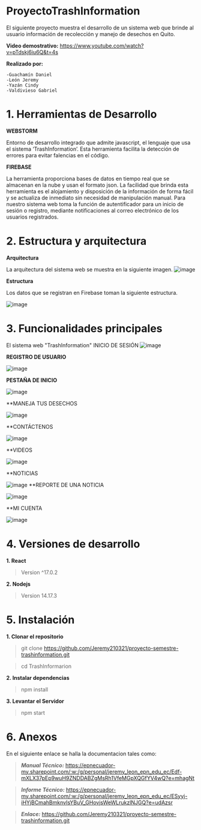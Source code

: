 # ProyectoTrashInformation

 El siguiente proyecto muestra el desarrollo de un sistema web que brinde al usuario información de recolección y manejo de desechos en Quito.
  
   **Video demostrativo:** https://www.youtube.com/watch?v=pTdskj6iu6Q&t=4s
   
   **Realizado por:**
   
    -Guachamín Daniel
    -León Jeremy
    -Yazán Cindy
    -Valdivieso Gabriel
    
# 1. Herramientas de Desarrollo
  **WEBSTORM**
      
  Entorno de desarrollo integrado que admite javascript, el lenguaje que usa el sistema ‘TrashInformation’. Esta herramienta facilita la detección de errores para evitar falencias en el código. 
  
  **FIREBASE**
  
  La herramienta proporciona bases de datos en tiempo real que se almacenan en la nube y usan el formato json. La facilidad que brinda esta herramienta es el alojamiento y disposición de la información de forma fácil y se actualiza de inmediato sin necesidad de manipulación manual. Para nuestro sistema web toma la función de autentificador para un inicio de sesión o registro, mediante notificaciones al correo electrónico de los usuarios registrados.
  
   # 2. Estructura y arquitectura
 
 **Arquitectura**
 
 La arquitectura del sistema web se muestra en la siguiente imagen.
 ![image](https://user-images.githubusercontent.com/66692550/133866880-a8a06c2d-bc73-47f9-abc9-66684838551f.png)
 
 **Estructura**
 
 Los datos que se registran en Firebase toman la siguiente estructura.
 
 ![image](https://user-images.githubusercontent.com/66692550/133867074-965d3919-e643-4af6-8f3f-1a1471ea356e.png)
 
  # 3. Funcionalidades principales
  
 El sistema web "TrashInformation" 
 INICIO DE SESIÓN
 ![image](https://user-images.githubusercontent.com/66692550/133868542-6c7ed7c8-bb47-43ed-a932-3b967c7d61a6.png)

**REGISTRO DE USUARIO**

![image](https://user-images.githubusercontent.com/66692550/133868569-06ae56d5-eebc-4719-a150-1578d1a4674b.png)

**PESTAÑA DE INICIO**

![image](https://user-images.githubusercontent.com/66692550/133868617-23c0925e-bb6a-4ff2-8a0e-c8218a9e1f0c.png)

**MANEJA TUS DESECHOS 

![image](https://user-images.githubusercontent.com/66692550/133868631-fe49d366-b786-41d4-9e25-fe0e09c22248.png)

**CONTÁCTENOS

![image](https://user-images.githubusercontent.com/66692550/133868654-7a5822ff-52f5-45aa-a994-906181914647.png)

**VIDEOS

![image](https://user-images.githubusercontent.com/66692550/133868666-7fe16b47-1833-44a3-9fab-68b685947ba4.png)

**NOTICIAS

![image](https://user-images.githubusercontent.com/66692550/133868688-a9cc2898-1c82-4e49-9164-a5580594f380.png)
**REPORTE DE UNA NOTICIA
  
![image](https://user-images.githubusercontent.com/66692550/133868716-f79b5074-56ab-41e0-88eb-bc1fcbedc2a6.png)

**MI CUENTA

![image](https://user-images.githubusercontent.com/66692550/133868720-8f8f2493-cade-435f-8624-16295452ab50.png)

  # 4. Versiones de desarrollo
   
  **1. React**
  
   >Version ^17.0.2
   
  **2. Nodejs**
   >Version 14.17.3
   
 # 5. Instalación
 
  **1. Clonar el repositorio**
  
  >git clone https://github.com/Jeremy210321/proyecto-semestre-trashinformation.git
  
  >cd TrashInformarion 
  
  **2. Instalar dependencias**
  
  >npm install 
  
  
  **3. Levantar el Servidor**
  
  >npm start
 
 # 6. Anexos
 
 
 En el siguiente enlace se halla la documentacion tales como:
 
 
 >***Manual Técnico:*** https://epnecuador-my.sharepoint.com/:w:/g/personal/jeremy_leon_epn_edu_ec/Edf-mXLX37pEp9wuH9ZNDDABZgMsRh1VfeMGpXQGfYV4wQ?e=mhagNt
  
 >***Informe Técnico:*** https://epnecuador-my.sharepoint.com/:w:/g/personal/jeremy_leon_epn_edu_ec/ESyyj-iHYjBCmahBmknvIsYBuV_GHovjsWeWLrukzlNJGQ?e=udAzsr
  
 >***Enlace:*** https://github.com/Jeremy210321/proyecto-semestre-trashinformation.git
    

